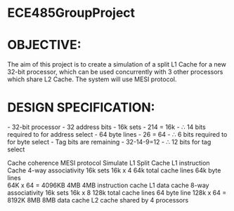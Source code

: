 # ECE485GroupProject

<H1>OBJECTIVE:</H1>
The aim of this project is to create a simulation of a split L1 Cache for a new 32-bit processor, which can be used concurrently with 3 other processors which share L2 Cache. The system will use MESI protocol.
<H1>DESIGN SPECIFICATION:</H1>
- 32-bit processor
    - 32 address bits
      - 16k sets
        - 214 = 16k
        - ∴ 14 bits required to for address select
      - 64 byte lines
        - 26 = 64 
        - ∴ 6 bits required to for byte select
      - Tag bits are remaining
        - 32-14-9=12 
        - ∴ 12 bits for tag select

        
Cache coherence
MESI protocol
Simulate L1 Split Cache
L1 instruction Cache 
4-way associativity
16k sets
16k x 4
64k total cache lines
64k byte lines    
64K x 64 = 4096KB
4MB
4MB instruction cache
L1 data cache
8-way associativity
16k sets
16k x 8
128k total cache lines
64 byte line
128k x 64 = 8192K
8MB
8MB data cache
L2 cache shared by 4 processors
